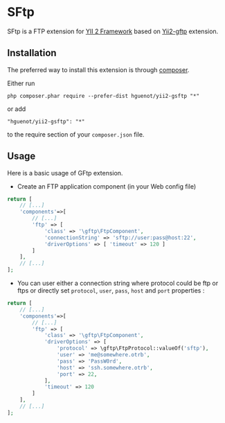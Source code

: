 SFtp
====
SFtp is a FTP extension for [YII 2 Framework](http://www.yiiframework.com) based on 
[Yii2-gftp](https://github.com/hguenot/yii2-gftp) extension.

Installation
------------

The preferred way to install this extension is through [composer](http://getcomposer.org/download/).

Either run

```
php composer.phar require --prefer-dist hguenot/yii2-gsftp "*"
```

or add

```
"hguenot/yii2-gsftp": "*"
```

to the require section of your `composer.json` file.


Usage
-----

Here is a basic usage of GFtp extension. 

* Create an FTP application component (in your Web config file)

```php
return [
	// [...]
	'components'=>[
		// [...]
		'ftp' => [
			'class' => '\gftp\FtpComponent',
			'connectionString' => 'sftp://user:pass@host:22',
			'driverOptions' => [ 'timeout' => 120 ]
		]
	],
	// [...]
];
```

* You can user either a connection string where protocol could be ftp or ftps or directly set `protocol`, `user`, 
  `pass`, `host` and `port` properties :  

```php
return [
	// [...]
	'components'=>[
		// [...]
		'ftp' => [
			'class' => '\gftp\FtpComponent',
			'driverOptions' => [
				'protocol' => \gftp\FtpProtocol::valueOf('sftp'),
				'user' => 'me@somewhere.otrb',
				'pass' => 'PassW0rd',
				'host' => 'ssh.somewhere.otrb',
				'port' => 22,
			],
			'timeout' => 120
		]
	],
	// [...]
];
```
